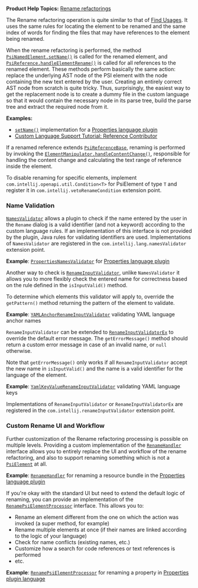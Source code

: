 [//]: # (title: Rename Refactoring)

<!-- Copyright 2000-2022 JetBrains s.r.o. and other contributors. Use of this source code is governed by the Apache 2.0 license that can be found in the LICENSE file. -->

<microformat>

**Product Help Topics:** [Rename refactorings](https://www.jetbrains.com/help/idea/rename-refactorings.html)

</microformat>

The Rename refactoring operation is quite similar to that of [Find Usages](find_usages.md).
It uses the same rules for locating the element to be renamed and the same index of words for finding the files that may have references to the element being renamed.

When the rename refactoring is performed, the method [`PsiNamedElement.setName()`](%gh-ic%/platform/core-api/src/com/intellij/psi/PsiNamedElement.java) is called for the renamed element, and [`PsiReference.handleElementRename()`](%gh-ic%/platform/core-api/src/com/intellij/psi/PsiReference.java) is called for all references to the renamed element.
These methods perform basically the same action: replace the underlying AST node of the PSI element with the node containing the new text entered by the user.
Creating an entirely correct AST node from scratch is quite tricky.
Thus, surprisingly, the easiest way to get the replacement node is to create a dummy file in the custom language so that it would contain the necessary node in its parse tree, build the parse tree and extract the required node from it.

**Examples:**
- [`setName()`](%gh-ic%/plugins/properties/properties-psi-impl/src/com/intellij/lang/properties/psi/impl/PropertyImpl.java) implementation for a [Properties language plugin](%gh-ic%/plugins/properties)
- [Custom Language Support Tutorial: Reference Contributor](reference_contributor.md)

If a renamed reference extends [`PsiReferenceBase`](%gh-ic%/platform/core-api/src/com/intellij/psi/PsiReferenceBase.java), renaming is performed by invoking the [`ElementManipulator.handleContentChange()`](%gh-ic%/platform/core-api/src/com/intellij/psi/ElementManipulator.java), responsible for handling the content change and calculating the text range of reference inside the element.

To disable renaming for specific elements, implement `com.intellij.openapi.util.Condition<T>` for PsiElement of type `T` and register it in `com.intellij.vetoRenameCondition` extension point.

### Name Validation
[`NamesValidator`](%gh-ic%/platform/analysis-api/src/com/intellij/lang/refactoring/NamesValidator.java) allows a plugin to check if the name entered by the user in the `Rename` dialog is a valid identifier (and not a keyword) according to the custom language rules.
If an implementation of this interface is not provided by the plugin, Java rules for validating identifiers are used.
Implementations of `NamesValidator` are registered in the `com.intellij.lang.namesValidator` extension point.

**Example**:
[`PropertiesNamesValidator`](%gh-ic%/plugins/properties/src/com/intellij/lang/properties/PropertiesNamesValidator.java) for [Properties language plugin](%gh-ic%/plugins/properties)

Another way to check is
[`RenameInputValidator`](%gh-ic%/platform/refactoring/src/com/intellij/refactoring/rename/RenameInputValidator.java),
unlike `NamesValidator` it allows you to more flexibly check the entered name for correctness based on the rule defined in the `isInputValid()` method.

To determine which elements this validator will apply to, override the `getPattern()` method returning the pattern of the element to validate.

**Example**:
[`YAMLAnchorRenameInputValidator`](%gh-ic%/plugins/yaml/src/org/jetbrains/yaml/resolve/YAMLAnchorRenameInputValidator.java) validating YAML language anchor names

`RenameInputValidator` can be extended to
[`RenameInputValidatorEx`](%gh-ic%/platform/refactoring/src/com/intellij/refactoring/rename/RenameInputValidatorEx.java)
to override the default error message.
The `getErrorMessage()` method should return a custom error message in case of an invalid name, or `null` otherwise.

Note that `getErrorMessage()` only works if all `RenameInputValidator` accept the new name in `isInputValid()` and the name is a valid identifier for the language of the element.

**Example**:
[`YamlKeyValueRenameInputValidator`](%gh-ic%/plugins/yaml/src/org/jetbrains/yaml/refactoring/rename/YamlKeyValueRenameInputValidator.java) validating YAML language keys

Implementations of `RenameInputValidator` or `RenameInputValidatorEx` are registered in the `com.intellij.renameInputValidator` extension point.

### Custom Rename UI and Workflow
Further customization of the Rename refactoring processing is possible on multiple levels.
Providing a custom implementation of the [`RenameHandler`](%gh-ic%/platform/refactoring/src/com/intellij/refactoring/rename/RenameHandler.java) interface allows you to entirely replace the UI and workflow of the rename refactoring, and also to support renaming something which is not a [`PsiElement`](%gh-ic%/platform/core-api/src/com/intellij/psi/PsiElement.java) at all.

**Example**:
[`RenameHandler`](%gh-ic%/plugins/properties/properties-resource-bundle-editor/src/com/intellij/lang/properties/refactoring/rename/ResourceBundleFromEditorRenameHandler.java) for renaming a resource bundle in the [Properties language plugin](%gh-ic%/plugins/properties)

If you're okay with the standard UI but need to extend the default logic of renaming, you can provide an implementation of the [`RenamePsiElementProcessor`](%gh-ic%/platform/lang-impl/src/com/intellij/refactoring/rename/RenamePsiElementProcessor.java) interface.
This allows you to:

* Rename an element different from the one on which the action was invoked (a super method, for example)
* Rename multiple elements at once (if their names are linked according to the logic of your language)
* Check for name conflicts (existing names, etc.)
* Customize how a search for code references or text references is performed
* etc.

**Example**:
[`RenamePsiElementProcessor`](%gh-ic%/plugins/properties/src/com/intellij/lang/properties/refactoring/rename/RenamePropertyProcessor.java) for renaming a property in [Properties plugin language](%gh-ic%/plugins/properties)
